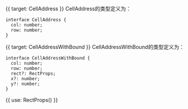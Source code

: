{{ target: CellAddress }}
CellAddress的类型定义为：
```
interface CellAddress {
  col: number;
  row: number;
}
```

{{ target: CellAddressWithBound }}
CellAddressWithBound的类型定义为：
```
interface CellAddressWithBound {
  col: number;
  row: number;
  rect?: RectProps;
  x?: number;
  y?: number;
}
```
{{ use: RectProps() }}